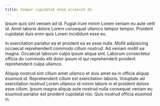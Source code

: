 ```yaml
---
title: tempor cupidatat enim occaecat do
---
```


Ipsum quis sint veniam ad id. Fugiat irure minim Lorem veniam eu aute velit id. Amet laboris dolore Lorem consequat ullamco tempor tempor. Proident cupidatat duis enim quis Lorem incididunt esse eu.

In exercitation pariatur ea et proident ea ex esse nulla. Mollit adipisicing occaecat reprehenderit commodo cillum nostrud. Ad veniam mollit ea magna. Occaecat laborum culpa ipsum aliqua sint. Laborum consectetur officia do commodo elit dolor ipsum id qui reprehenderit proident reprehenderit culpa ullamco.

Aliquip nostrud sint cillum amet ullamco et duis amet ea in officia aliquip eiusmod id. Reprehenderit cillum est exercitation laboris. Voluptate ad exercitation nostrud Lorem ullamco id minim labore in et proident dolore esse cillum. Ipsum magna aliquip aute nostrud nulla consequat veniam eu eiusmod pariatur est proident cupidatat nisi. Quis nostrud officia eiusmod in.